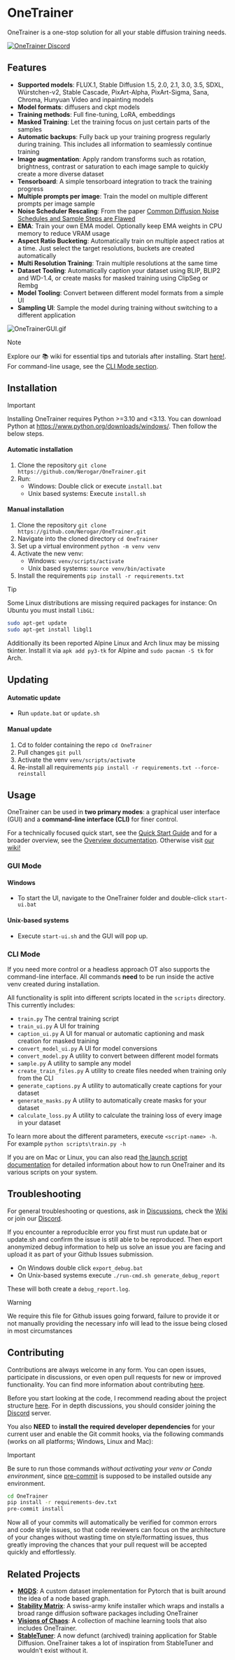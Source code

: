 # OneTrainer

OneTrainer is a one-stop solution for all your stable diffusion training needs.

<a href="https://discord.gg/KwgcQd5scF"><img src="https://discord.com/api/guilds/1102003518203756564/widget.png" alt="OneTrainer Discord"/></a><br>

## Features

-   **Supported models**: FLUX.1, Stable Diffusion 1.5, 2.0, 2.1, 3.0, 3.5, SDXL, Würstchen-v2, Stable Cascade,
    PixArt-Alpha, PixArt-Sigma, Sana, Chroma, Hunyuan Video and inpainting models
-   **Model formats**: diffusers and ckpt models
-   **Training methods**: Full fine-tuning, LoRA, embeddings
-   **Masked Training**: Let the training focus on just certain parts of the samples
-   **Automatic backups**: Fully back up your training progress regularly during training. This includes all information to seamlessly continue training
-   **Image augmentation**: Apply random transforms such as rotation, brightness, contrast or saturation to each image sample to quickly create a more diverse dataset
-   **Tensorboard**: A simple tensorboard integration to track the training progress
-   **Multiple prompts per image**: Train the model on multiple different prompts per image sample
-   **Noise Scheduler Rescaling**: From the paper
    [Common Diffusion Noise Schedules and Sample Steps are Flawed](https://arxiv.org/abs/2305.08891)
-   **EMA**: Train your own EMA model. Optionally keep EMA weights in CPU memory to reduce VRAM usage
-   **Aspect Ratio Bucketing**: Automatically train on multiple aspect ratios at a time. Just select the target resolutions, buckets are created automatically
-   **Multi Resolution Training**: Train multiple resolutions at the same time
-   **Dataset Tooling**: Automatically caption your dataset using BLIP, BLIP2 and WD-1.4, or create masks for masked training using ClipSeg or Rembg
-   **Model Tooling**: Convert between different model formats from a simple UI
-   **Sampling UI**: Sample the model during training without switching to a different application

![OneTrainerGUI.gif](resources/images/OneTrainerGUI.gif)

> [!NOTE]
> Explore our 📚 wiki for essential tips and tutorials after installing. Start [here!](https://github.com/Nerogar/OneTrainer/wiki).
> For command-line usage, see the [CLI Mode section](#cli-mode).


## Installation

> [!IMPORTANT]
> Installing OneTrainer requires Python >=3.10 and <3.13.
> You can download Python at https://www.python.org/downloads/windows/.
> Then follow the below steps.

#### Automatic installation

1. Clone the repository `git clone https://github.com/Nerogar/OneTrainer.git`
2. Run:
    - Windows: Double click or execute `install.bat`
    - Unix based systems: Execute `install.sh`

#### Manual installation

1. Clone the repository `git clone https://github.com/Nerogar/OneTrainer.git`
2. Navigate into the cloned directory `cd OneTrainer`
3. Set up a virtual environment `python -m venv venv`
4. Activate the new venv:
    - Windows: `venv/scripts/activate`
    - Unix based systems: `source venv/bin/activate`
5. Install the requirements `pip install -r requirements.txt`

> [!Tip]
> Some Linux distributions are missing required packages for instance: On Ubuntu you must install `libGL`:
>
> ```bash
> sudo apt-get update
> sudo apt-get install libgl1
> ```
>
> Additionally its been reported Alpine Linux and Arch linux may be missing tkinter. Install it via `apk add py3-tk` for Alpine and `sudo pacman -S tk` for Arch.

## Updating

#### Automatic update

-   Run `update.bat` or `update.sh`

#### Manual update

1. Cd to folder containing the repo `cd OneTrainer`
2. Pull changes `git pull`
3. Activate the venv `venv/scripts/activate`
4. Re-install all requirements `pip install -r requirements.txt --force-reinstall`

## Usage

OneTrainer can be used in **two primary modes**: a graphical user interface (GUI) and a **command-line interface (CLI)** for finer control.

For a technically focused quick start, see the [Quick Start Guide](docs/QuickStartGuide.md) and for a broader overview, see the [Overview documentation](docs/Overview.md). Otherwise visit [our wiki!](https://github.com/Nerogar/OneTrainer)

### GUI Mode

#### Windows

-   To start the UI, navigate to the OneTrainer folder and double-click `start-ui.bat`

#### Unix-based systems

-   Execute `start-ui.sh` and the GUI will pop up.

### CLI Mode

If you need more control or a headless approach OT also supports the command-line interface. All commands **need** to be run inside the active venv created during installation.

All functionality is split into different scripts located in the `scripts` directory. This currently includes:

-   `train.py` The central training script
-   `train_ui.py` A UI for training
-   `caption_ui.py` A UI for manual or automatic captioning and mask creation for masked training
-   `convert_model_ui.py` A UI for model conversions
-   `convert_model.py` A utility to convert between different model formats
-   `sample.py` A utility to sample any model
-   `create_train_files.py` A utility to create files needed when training only from the CLI
-   `generate_captions.py` A utility to automatically create captions for your dataset
-   `generate_masks.py` A utility to automatically create masks for your dataset
-   `calculate_loss.py` A utility to calculate the training loss of every image in your dataset

To learn more about the different parameters, execute `<script-name> -h`. For example `python scripts\train.py -h`

If you are on Mac or Linux, you can also read [the launch script documentation](LAUNCH-SCRIPTS.md) for detailed information about how to run OneTrainer and its various scripts on your system.

## Troubleshooting

For general troubleshooting or questions, ask in [Discussions](https://github.com/Nerogar/OneTrainer/discussions), check the [Wiki](https://github.com/Nerogar/OneTrainer/wiki) or join our [Discord](https://discord.gg/KwgcQd5scF).

If you encounter a reproducible error you first must run update.bat or update.sh and confirm the issue is still able to be reproduced. Then export anonymized debug information to help us solve an issue you are facing and upload it as part of your Github Issues submission.

-   On Windows double click `export_debug.bat`
-   On Unix-based systems execute `./run-cmd.sh generate_debug_report`

These will both create a `debug_report.log`.

> [!WARNING]
> We require this file for Github issues going forward, failure to provide it or not manually providing the necessary info will lead to the issue being closed in most circumstances

## Contributing

Contributions are always welcome in any form. You can open issues, participate in discussions, or even open pull
requests for new or improved functionality. You can find more information about contributing [here](docs/Contributing.md).

Before you start looking at the code, I recommend reading about the project structure [here](docs/ProjectStructure.md).
For in depth discussions, you should consider joining the [Discord](https://discord.gg/KwgcQd5scF) server.

You also **NEED** to **install the required developer dependencies** for your current user and enable the Git commit hooks, via the following commands (works on all platforms; Windows, Linux and Mac):

> [!IMPORTANT]
> Be sure to run those commands _without activating your venv or Conda environment_, since [pre-commit](https://pre-commit.com/) is supposed to be installed outside any environment.

```sh
cd OneTrainer
pip install -r requirements-dev.txt
pre-commit install
```

Now all of your commits will automatically be verified for common errors and code style issues, so that code reviewers can focus on the architecture of your changes without wasting time on style/formatting issues, thus greatly improving the chances that your pull request will be accepted quickly and effortlessly.

## Related Projects

-   **[MGDS](https://github.com/Nerogar/mgds)**: A custom dataset implementation for Pytorch that is built around the idea of a node based graph.
-   **[Stability Matrix](https://github.com/LykosAI/StabilityMatrix)**: A swiss-army knife installer which wraps and installs a broad range diffusion software packages including OneTrainer
-   **[Visions of Chaos](https://softology.pro/voc.htm)**: A collection of machine learning tools that also includes OneTrainer.
-   **[StableTuner](https://github.com/devilismyfriend/StableTuner)**: A now defunct (archived) training application for Stable Diffusion. OneTrainer takes a lot of inspiration from StableTuner and wouldn't exist without it.
